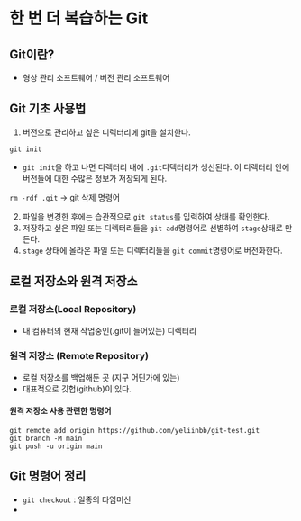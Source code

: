 # 한 번 더 복습하는 Git

## Git이란?

- 형상 관리 소프트웨어 / 버전 관리 소프트웨어

## Git 기초 사용법

1. 버전으로 관리하고 싶은 디렉터리에 git을 설치한다.

```
git init
```

- `git init`을 하고 나면 디렉터리 내에 `.git`디텍터리가 생선된다. 이 디렉터리 안에 버전들에 대한 수많은 정보가 저장되게 된다.

`rm -rdf .git` -> git 삭제 명령어

2. 파일을 변경한 후에는 습관적으로 `git status`를 입력하여 상태를 확인한다.
3. 저장하고 싶은 파일 또는 디렉터리들을 `git add`명령어로 선별하여 `stage`상태로 만든다.
4. `stage` 상태에 올라온 파일 또는 디렉터리들을 `git commit`명령어로 버전화한다.

## 로컬 저장소와 원격 저장소

### 로컬 저장소(Local Repository)

- 내 컴퓨터의 현재 작업중인(.git이 들어있는) 디렉터리

### 원격 저장소 (Remote Repository)

- 로컬 저장소를 백업해둔 곳 (지구 어딘가에 있는)
- 대표적으로 깃헙(github)이 있다.

#### 원격 저장소 사용 관련한 명령어

```
git remote add origin https://github.com/yeliinbb/git-test.git
git branch -M main
git push -u origin main
```

## Git 명령어 정리

- `git checkout` : 일종의 타임머신
-
